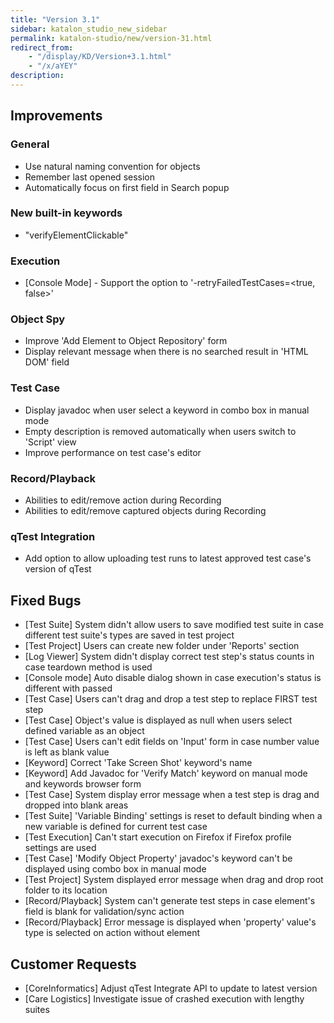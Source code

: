 ```yaml
---
title: "Version 3.1"
sidebar: katalon_studio_new_sidebar
permalink: katalon-studio/new/version-31.html
redirect_from:
    - "/display/KD/Version+3.1.html"
    - "/x/aYEY"
description:
---
```

Improvements
------------

### General

*   Use natural naming convention for objects
*   Remember last opened session 
*   Automatically focus on first field in Search popup

### New built-in keywords

*   "verifyElementClickable"

### Execution

*   \[Console Mode\] - Support the option to '-retryFailedTestCases=<true, false>' 

### Object Spy

*   Improve 'Add Element to Object Repository' form 
*   Display relevant message when there is no searched result in 'HTML DOM' field

### Test Case

*   Display javadoc when user select a keyword in combo box in manual mode
*   Empty description is removed automatically when users switch to 'Script' view
*   Improve performance on test case's editor

### Record/Playback

*   Abilities to edit/remove action during Recording
*   Abilities to edit/remove captured objects during Recording

### qTest Integration

*   Add option to allow uploading test runs to latest approved test case's version of qTest

Fixed Bugs
----------

*   \[Test Suite\] System didn't allow users to save modified test suite in case different test suite's types are saved in test project
*   \[Test Project\] Users can create new folder under 'Reports' section
*   \[Log Viewer\] System didn't display correct test step's status counts in case teardown method is used
*   \[Console mode\] Auto disable dialog shown in case execution's status is different with passed
*   \[Test Case\] Users can't drag and drop a test step to replace FIRST test step
*   \[Test Case\] Object's value is displayed as null when users select defined variable as an object
*   \[Test Case\] Users can't edit fields on 'Input' form in case number value is left as blank value
*   \[Keyword\] Correct 'Take Screen Shot' keyword's name
*   \[Keyword\] Add Javadoc for 'Verify Match' keyword on manual mode and keywords browser form
*   \[Test Case\] System display error message when a test step is drag and dropped into blank areas
*   \[Test Suite\] 'Variable Binding' settings is reset to default binding when a new variable is defined for current test case
*   \[Test Execution\] Can't start execution on Firefox if Firefox profile settings are used
*   \[Test Case\] 'Modify Object Property' javadoc's keyword can't be displayed using combo box in manual mode
*   \[Test Project\] System displayed error message when drag and drop root folder to its location
*   \[Record/Playback\] System can't generate test steps in case element's field is blank for validation/sync action
*   \[Record/Playback\] Error message is displayed when 'property' value's type is selected on action without element

Customer Requests
-----------------

*   \[CoreInformatics\] Adjust qTest Integrate API to update to latest version
*   \[Care Logistics\] Investigate issue of crashed execution with lengthy suites